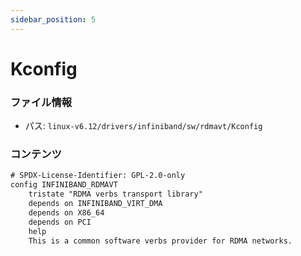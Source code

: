 ```yaml
---
sidebar_position: 5
---
```

# Kconfig

### ファイル情報

- パス: `linux-v6.12/drivers/infiniband/sw/rdmavt/Kconfig`

### コンテンツ

```txt
# SPDX-License-Identifier: GPL-2.0-only
config INFINIBAND_RDMAVT
	tristate "RDMA verbs transport library"
	depends on INFINIBAND_VIRT_DMA
	depends on X86_64
	depends on PCI
	help
	This is a common software verbs provider for RDMA networks.

```
